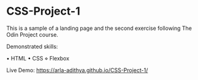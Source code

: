 # CSS-Project-1

This is a sample of a landing page and the second exercise following The Odin Project course.

Demonstrated skills:

• HTML
• CSS
     ⋄ Flexbox

Live Demo: https://arla-adithya.github.io/CSS-Project-1/
